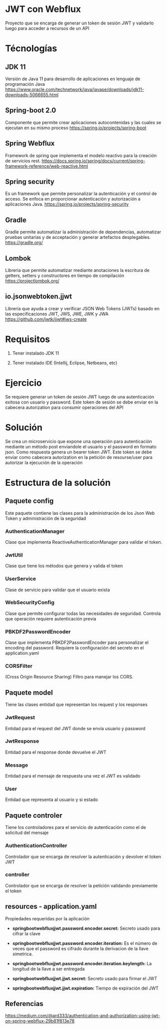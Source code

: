 # JWT con Webflux
Proyecto que se encarga de generar un token de sesión JWT y validarlo luego para acceder a recursos de un API

# Técnologías

## JDK 11
Versión de Java 11 para desarrollo de aplicaciones en lenguaje de programación Java https://www.oracle.com/technetwork/java/javase/downloads/jdk11-downloads-5066655.html

## Spring-boot 2.0
Componente que permite crear aplicaciones autocontenidas y las cuales se ejecutan en su mismo proceso
https://spring.io/projects/spring-boot

## Spring Webflux
Framework de spring que implementa el modelo reactivo para la creación de servicios rest. https://docs.spring.io/spring/docs/current/spring-framework-reference/web-reactive.html

## Spring security
Es un framework que permite personalizar la autenticación y el control de acceso. Se enfoca en proporcionar autenticación y autorización a aplicaciones Java.
https://spring.io/projects/spring-security

## Gradle
Gradle permite automatizar la administración de dependencias, automatizar pruebas unitarias y de acceptación y generar artefactos desplegables.
https://gradle.org/

## Lombok
Libreria que permite automatizar mediante anotaciones la escritura de getters, setters y constructores en tiempo de compilación https://projectlombok.org/

## io.jsonwebtoken.jjwt
Librería que ayuda a crear y verificar JSON Web Tokens (JWTs) basado en las especificaciones JWT, JWS, JWE, JWK y JWA
https://github.com/jwtk/jjwt#jws-create

# Requisitos

1. Tener instalado JDK 11

2. Tener instalado IDE (Intellij, Eclipse, Netbeans, etc)

# Ejercicio
Se requiere generar un token de sesión JWT luego de una autenticación exitosa con usuario y password. Este token de sesión se debe enviar en la cabecera autorization para consumir operaciones del API

# Solución
Se crea un microservicio que expone una operación para autenticación mediante un método post enviandole el usuario y el password en formato json. Como respuesta genera un bearer token JWT. Este token se debe enviar como cabecera autorization en la petición de resourse/user para autorizar la ejecución de la operación

# Estructura de la solución

## Paquete config
Este paquete contiene las clases para la administración de los Json Web Token y administración de la seguridad

### AuthenticationManager
Clase que implementa ReactiveAuthenticationManager  para validar el token.

### JwtUtil
Clase que tiene los métodos que genera y valida el token

### UserService
Clase de servicio para validar que el usuario exista

### WebSecurityConfig
Clase que permite configurar todas las necesidades de seguridad. Controla que operación requiere autenticación previa

### PBKDF2PasswordEncoder
Clase que implementa PBKDF2PasswordEncoder para personalizar el encoding del password. Requiere la configuración del secreto en el application.yaml

### CORSFilter
(Cross Origin Resource Sharing) Filtro para manejar los CORS.

## Paquete model
Tiene las clases entidad que representan los request y los responses

### JwtRequest
Entidad para el request del JWT donde se envía usuario y password

### JwtResponse
Entidad para el response donde devuelve el JWT

### Message
Entidad para el mensaje de respuesta una vez el JWT es validado

### User
Entidad que representa al usuario y si estado

## Paquete controler
Tiene los controladores para el servicio de autenticación como el de solicitud del mensaje

### AuthenticationController
Controlador que se encarga de resolver la autenticación y devolver  el token JWT

### controller
Controlador que se encarga de resolver la petición validando previamente el token

## resources - application.yaml
Propiedades requeridas por la aplicación

- **springbootwebfluxjjwt.password.encoder.secret:** Secreto usado para cifrar la clave
- **springbootwebfluxjjwt.password.encoder.iteration:** Es el número de veces que el password es cifrado durante la derivacion de la llave simetrica. 
- **springbootwebfluxjjwt.password.encoder.iteration.keylength:** La longitud de la llave a ser entregada

- **springbootwebfluxjjwt.jjwt.secret:** Secreto usado para firmar el JWT
- **springbootwebfluxjjwt.jjwt.expiration:** Tiempo de expiración del JWT

## Referencias
https://medium.com/@ard333/authentication-and-authorization-using-jwt-on-spring-webflux-29b81f813e78

